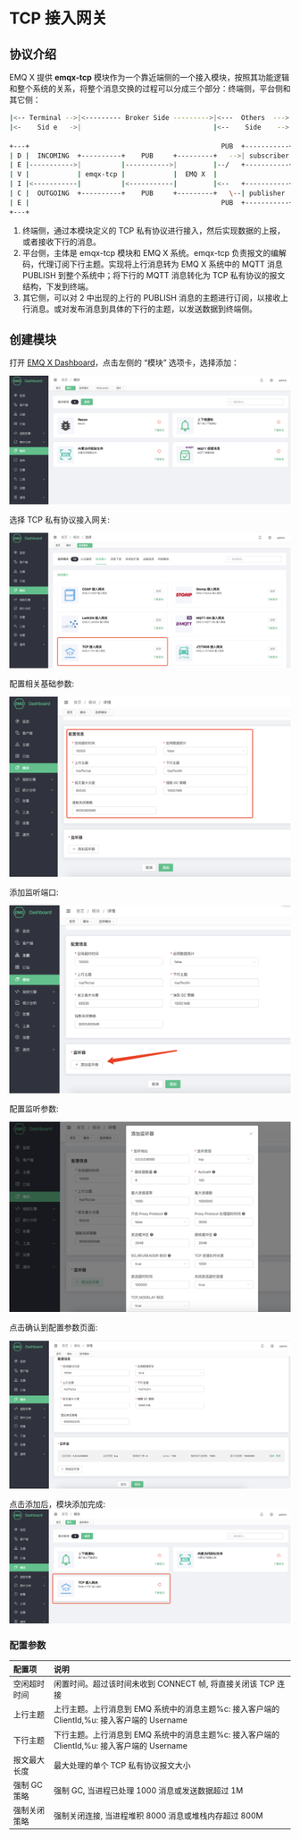 # TCP 接入网关

## 协议介绍

EMQ X 提供 **emqx-tcp** 模块作为一个靠近端侧的一个接入模块，按照其功能逻辑和整个系统的关系，将整个消息交换的过程可以分成三个部分：终端侧，平台侧和其它侧：

```bash
|<-- Terminal -->|<--------- Broker Side --------->|<---  Others  --->|
|<-    Sid e   ->|                                 |<--    Side    -->|

+---+                                                PUB  +-----------+
| D |  INCOMING  +----------+    PUB     +---------+   -->| subscriber|
| E |----------->|          |----------->|         |--/   +-----------+
| V |            | emqx-tcp |            |  EMQ X  |
| I |<-----------|          |<-----------|         |<--   +-----------+
| C |  OUTGOING  +----------+    PUB     +---------+   \--| publisher |
| E |                                                PUB  +-----------+
+---+
```

1. 终端侧，通过本模块定义的 TCP 私有协议进行接入，然后实现数据的上报，或者接收下行的消息。
2. 平台侧，主体是 emqx-tcp 模块和  EMQ X 系统。emqx-tcp 负责报文的编解码，代理订阅下行主题。实现将上行消息转为 EMQ X 系统中的 MQTT 消息 PUBLISH 到整个系统中；将下行的 MQTT 消息转化为 TCP 私有协议的报文结构，下发到终端。
3. 其它侧，可以对 2 中出现的上行的 PUBLISH 消息的主题进行订阅，以接收上行消息。或对发布消息到具体的下行的主题，以发送数据到终端侧。

## 创建模块

打开 [EMQ X Dashboard](http://127.0.0.1:18083/#/modules)，点击左侧的 “模块” 选项卡，选择添加：

![image-20200927213049265](../.gitbook/assets/modules.png)

选择 TCP 私有协议接入网关:

![image-20200927213049265](../.gitbook/assets/proto_tcp1.png)

配置相关基础参数:

![image-20200927213049265](../.gitbook/assets/proto_tcp2.png)

添加监听端口:

![image-20200927213049265](../.gitbook/assets/proto_tcp3.png)

配置监听参数:

![image-20200927213049265](../.gitbook/assets/proto_tcp4.png)

点击确认到配置参数页面:

![image-20200927213049265](../.gitbook/assets/proto_tcp5.png)

点击添加后，模块添加完成: ![image-20200927213049265](../.gitbook/assets/proto_tcp6.png)

### 配置参数

| 配置项 | 说明 |
| :--- | :--- |
| 空闲超时时间 | 闲置时间。超过该时间未收到 CONNECT 帧, 将直接关闭该 TCP 连接 |
| 上行主题 | 上行主题。上行消息到 EMQ 系统中的消息主题%c: 接入客户端的 ClientId,%u: 接入客户端的 Username |
| 下行主题 | 下行主题。上行消息到 EMQ 系统中的消息主题%c: 接入客户端的 ClientId,%u: 接入客户端的 Username |
| 报文最大长度 | 最大处理的单个 TCP 私有协议报文大小 |
| 强制 GC 策略 | 强制 GC, 当进程已处理 1000 消息或发送数据超过 1M |
| 强制关闭策略 | 强制关闭连接, 当进程堆积 8000 消息或堆栈内存超过 800M |

